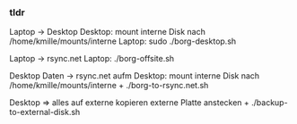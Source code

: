 ### tldr
Laptop -> Desktop
Desktop: mount interne Disk nach /home/kmille/mounts/interne
Laptop: sudo ./borg-desktop.sh

Laptop -> rsync.net
Laptop: ./borg-offsite.sh

Desktop Daten -> rsync.net
aufm Desktop:  mount interne Disk nach /home/kmille/mounts/interne +  ./borg-to-rsync.net.sh

Desktop => alles auf externe kopieren
externe Platte anstecken + ./backup-to-external-disk.sh


